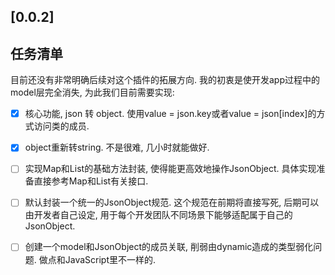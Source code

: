 ## [0.0.2]

## 任务清单

目前还没有非常明确后续对这个插件的拓展方向. 我的初衷是使开发app过程中的model层完全消失, 为此我们目前需要实现:

- [x] 核心功能, json 转 object. 使用value = json.key或者value = json[index]的方式访问类的成员.
- [x] object重新转string. 不是很难, 几小时就能做好.
- [ ] 实现Map和List的基础方法封装, 使得能更高效地操作JsonObject. 具体实现准备直接参考Map和List有关接口.
- [ ] 默认封装一个统一的JsonObject规范. 这个规范在前期将直接写死, 后期可以由开发者自己设定, 用于每个开发团队不同场景下能够适配属于自己的JsonObject. 
- [ ] 创建一个model和JsonObject的成员关联, 削弱由dynamic造成的类型弱化问题. 做点和JavaScript里不一样的.


